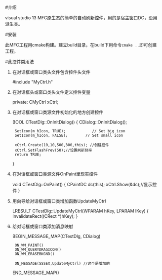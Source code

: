 #介绍

visual studio 13 MFC原生态的简单的自动刷新控件，用的是宿主窗口DC，没用派生类。

#安装


此MFC工程用cmake构建。建立build目录，在build下用命令`cmake ..`即可创建工程。


#此控件类用法

1. 在对话框或窗口类头文件包含控件头文件

    #include "MyCtrl.h"

2. 在对话框头或窗口类头文件定义控件变量

    private:
        CMyCtrl xCtrl;

3. 在对话框或窗口类源文件初始化的地方创建控件

    BOOL CTestDlg::OnInitDialog()
    {
        CDialog::OnInitDialog();

        SetIcon(m_hIcon, TRUE);            // Set big icon
        SetIcon(m_hIcon, FALSE);        // Set small icon

        xCtrl.Create(10,10,500,300,this); //创建控件
        xCtrl.SetFlashFrev(50);//设置刷新频率
        return TRUE;
    }

4. 在对话框或窗口类源文件OnPaint里现实控件

    void CTestDlg::OnPaint()
    {
        CPaintDC dc(this);
        xCtrl.Show(&dc);//显示控件
    }

5. 用向导给对话框或窗口类增加函数UpdateMyCtrl

    LRESULT CTestDlg::UpdateMyCtrl(WPARAM hKey, LPARAM lKey)
    {
        InvalidateRect((CRect *)hKey);
    }

6. 给对话框或窗口类添加消息映射

    BEGIN_MESSAGE_MAP(CTestDlg, CDialog)

        ON_WM_PAINT()
        ON_WM_QUERYDRAGICON()
        ON_WM_ERASEBKGND()

        ON_MESSAGE(SSSEX,UpdateMyCtrl) //这个是增加的
    END_MESSAGE_MAP()